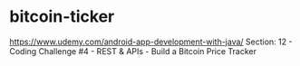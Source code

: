 # bitcoin-ticker

https://www.udemy.com/android-app-development-with-java/
Section: 12 - Coding Challenge #4 - REST & APIs - Build a Bitcoin Price Tracker

